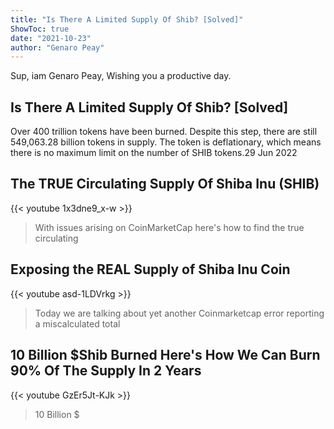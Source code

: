 ```yaml
---
title: "Is There A Limited Supply Of Shib? [Solved]"
ShowToc: true 
date: "2021-10-23"
author: "Genaro Peay" 
---
```


Sup, iam Genaro Peay, Wishing you a productive day.
## Is There A Limited Supply Of Shib? [Solved]
Over 400 trillion tokens have been burned. Despite this step, there are still 549,063.28 billion tokens in supply. The token is deflationary, which means there is no maximum limit on the number of SHIB tokens.29 Jun 2022

## The TRUE Circulating Supply Of Shiba Inu (SHIB)
{{< youtube 1x3dne9_x-w >}}
>With issues arising on CoinMarketCap here's how to find the true circulating 

## Exposing the REAL Supply of Shiba Inu Coin
{{< youtube asd-1LDVrkg >}}
>Today we are talking about yet another Coinmarketcap error reporting a miscalculated total 

## 10 Billion $Shib Burned Here's How We Can Burn 90% Of The Supply In 2 Years
{{< youtube GzEr5Jt-KJk >}}
>10 Billion $

